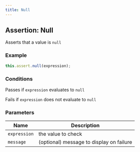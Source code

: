 ```yaml
---
title: Null 
---
```


## Assertion: Null 

Asserts that a value is `null` 

### Example 

```ts 
this.assert.null(expression);
``` 

### Conditions 

Passes if `expression` evaluates to `null`

Fails if `expression` does not evaluate to `null` 

### Parameters 

| Name | Description | 
|---|---| 
| `expression` | the value to check |
| `message` | (optional) message to display on failure |